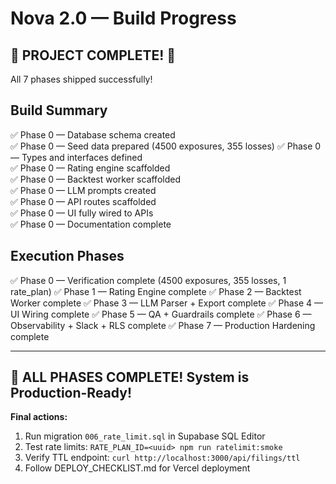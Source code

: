 # Nova 2.0 — Build Progress

## 🎉 PROJECT COMPLETE! 🎉

All 7 phases shipped successfully!

## Build Summary

✅ Phase 0 — Database schema created  
✅ Phase 0 — Seed data prepared (4500 exposures, 355 losses)
✅ Phase 0 — Types and interfaces defined  
✅ Phase 0 — Rating engine scaffolded  
✅ Phase 0 — Backtest worker scaffolded  
✅ Phase 0 — LLM prompts created  
✅ Phase 0 — API routes scaffolded  
✅ Phase 0 — UI fully wired to APIs  
✅ Phase 0 — Documentation complete  

## Execution Phases

✅ Phase 0 — Verification complete (4500 exposures, 355 losses, 1 rate_plan)
✅ Phase 1 — Rating Engine complete
✅ Phase 2 — Backtest Worker complete
✅ Phase 3 — LLM Parser + Export complete
✅ Phase 4 — UI Wiring complete
✅ Phase 5 — QA + Guardrails complete
✅ Phase 6 — Observability + Slack + RLS complete
✅ Phase 7 — Production Hardening complete

---

## 🎉 ALL PHASES COMPLETE! System is Production-Ready!

**Final actions:** 
1. Run migration `006_rate_limit.sql` in Supabase SQL Editor
2. Test rate limits: `RATE_PLAN_ID=<uuid> npm run ratelimit:smoke`
3. Verify TTL endpoint: `curl http://localhost:3000/api/filings/ttl`
4. Follow DEPLOY_CHECKLIST.md for Vercel deployment
